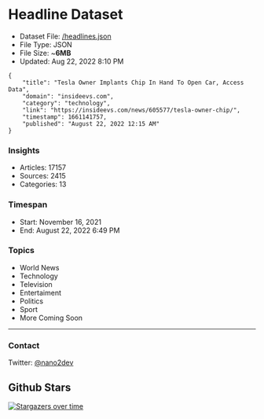 # Headline Dataset

- Dataset File: [/headlines.json](https://raw.githubusercontent.com/fwd/news/master/headlines.json) 
- File Type: JSON
- File Size: ~**6MB**
- Updated: Aug 22, 2022 8:10 PM

```
{
    "title": "Tesla Owner Implants Chip In Hand To Open Car, Access Data",
    "domain": "insideevs.com",
    "category": "technology",
    "link": "https://insideevs.com/news/605577/tesla-owner-chip/",
    "timestamp": 1661141757,
    "published": "August 22, 2022 12:15 AM"
}
```

### Insights

- Articles: 17157
- Sources: 2415
- Categories: 13

### Timespan

- Start: November 16, 2021
- End: August 22, 2022 6:49 PM

### Topics

- World News
- Technology
- Television
- Entertaiment
- Politics
- Sport
- More Coming Soon

---

### Contact 

Twitter: [@nano2dev](https://twitter.com/nano2dev)

## Github Stars

[![Stargazers over time](https://starchart.cc/fwd/news.svg)](https://starchart.cc/fwd/news)
	